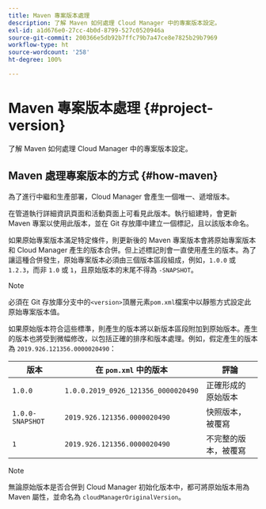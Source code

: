 ```yaml
---
title: Maven 專案版本處理
description: 了解 Maven 如何處理 Cloud Manager 中的專案版本設定。
exl-id: a1d676e0-27cc-4b0d-8799-527c0520946a
source-git-commit: 200366e5db92b7ffc79b7a47ce8e7825b29b7969
workflow-type: ht
source-wordcount: '258'
ht-degree: 100%

---
```



# Maven 專案版本處理 {#project-version}

了解 Maven 如何處理 Cloud Manager 中的專案版本設定。

## Maven 處理專案版本的方式 {#how-maven}

為了進行中繼和生產部署，Cloud Manager 會產生一個唯一、遞增版本。

在管道執行詳細資訊頁面和活動頁面上可看見此版本。執行組建時，會更新 Maven 專案以使用此版本，並在 Git 存放庫中建立一個標記，且以該版本命名。

如果原始專案版本滿足特定條件，則更新後的 Maven 專案版本會將原始專案版本和 Cloud Manager 產生的版本合併。但上述標記則會一直使用產生的版本。為了讓這種合併發生，原始專案版本必須由三個版本區段組成，例如，`1.0.0` 或 `1.2.3`，而非 `1.0` 或 `1`，且原始版本的末尾不得為 `-SNAPSHOT`。

>[!NOTE]
>
>必須在 Git 存放庫分支中的`<version>`頂層元素`pom.xml`檔案中以靜態方式設定此原始專案版本值。

如果原始版本符合這些標準，則產生的版本將以新版本區段附加到原始版本。產生的版本也將受到微幅修改，以包括正確的排序和版本處理。例如，假定產生的版本為 `2019.926.121356.0000020490`：

| 版本 | 在 `pom.xml` 中的版本 | 評論 |
|---|---|---|
| `1.0.0` | `1.0.0.2019_0926_121356_0000020490` | 正確形成的原始版本 |
| `1.0.0-SNAPSHOT` | `2019.926.121356.0000020490` | 快照版本，被覆寫 |
| `1` | `2019.926.121356.0000020490` | 不完整的版本，被覆寫 |

>[!NOTE]
>
>無論原始版本是否合併到 Cloud Manager 初始化版本中，都可將原始版本用為 Maven 屬性，並命名為 `cloudManagerOriginalVersion`。
